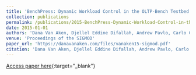 ```yaml
---
title: 'BenchPress: Dynamic Workload Control in the OLTP-Bench Testbed'
collection: publications
permalink: /publications/2015-BenchPress-Dynamic-Workload-Control-in-the-OLTP-Bench-Testbed
date: 2015-01-01
authors: 'Dana Van Aken, Djellel Eddine Difallah, Andrew Pavlo, Carlo Curino, Philippe Cudr{\'{e}}{-}Mauroux'
venue: 'Proceedings of the SIGMOD'
paper_url: 'https://danavanaken.com/files/vanaken15-sigmod.pdf'
citation: 'Dana Van Aken, Djellel Eddine Difallah, Andrew Pavlo, Carlo Curino, Philippe Cudr{\&apos;{e}}{-}Mauroux. Proceedings of the SIGMOD, 2015.'
---
```

[Access paper here](https://danavanaken.com/files/vanaken15-sigmod.pdf){:target="_blank"}